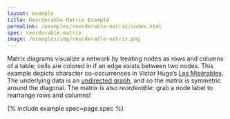 ```yaml
---
layout: example
title: Reorderable Matrix Example
permalink: /examples/reorderable-matrix/index.html
spec: reorderable-matrix
image: /examples/img/reorderable-matrix.png
---
```


Matrix diagrams visualize a network by treating nodes as rows and columns of a table; cells are colored in if an edge exists between two nodes. This example depicts character co-occurrences in Victor Hugo’s [Les Misérables](http://en.wikipedia.org/wiki/Les_Mis%C3%A9rables). The underlying data is an [undirected graph](https://en.wikipedia.org/wiki/Graph_(discrete_mathematics)#Undirected_graph), and so the matrix is symmetric around the diagonal. The matrix is also _reorderable_: grab a node label to rearrange rows and columns!

{% include example spec=page.spec %}
